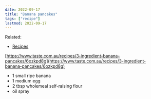 ```yaml
---
date: 2022-09-17
title: "Banana pancakes"
tags: ["recipe"]
lastmod: 2022-09-17
---
```


Related:

- [Recipes](/recipes/)

[https://www.taste.com.au/recipes/3-ingredient-banana-pancakes/6ozkpd8g](https://www.taste.com.au/recipes/3-ingredient-banana-pancakes/6ozkpd8g)

- 1 small ripe banana
- 1 medium egg
- 2 tbsp wholemeal self-raising flour
- oil spray
